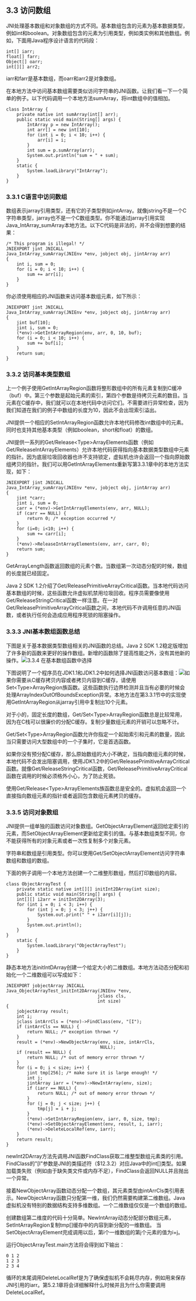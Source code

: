 ## 3.3 访问数组

JNI处理基本数组和对象数组的方式不同。基本数组包含的元素为基本数据类型，例如int和boolean。对象数组包含的元素为引用类型，例如类实例和其他数组。例如，下面用Java程序设计语言的代码段：

```
int[] iarr;
float[] farr;
Object[] oarr;
int[][] arr2;
```

iarr和farr是基本数组，而oarr和arr2是对象数组。

在本地方法中访问基本数组需要类似访问字符串的JNI函数。让我们看一下一个简单的例子。以下代码调用一个本地方法sumArray，将int数组中的值相加。

```
class IntArray {
    private native int sumArray(int[] arr);
    public static void main(String[] args) {
        IntArray p = new IntArray();
        int arr[] = new int[10];
        for (int i = 0; i < 10; i++) {
            arr[i] = i;
        }
        int sum = p.sumArray(arr);
        System.out.println("sum = " + sum);
    }
    static {
        System.loadLibrary("IntArray");
    }
}
```

### 3.3.1 C语言中访问数组

数组表示jarray引用类型，还有它的子类型例如jintArray。就像jstring不是一个C字符串类型，jarray也不是一个C数组类型。你不能通过jarray引用实现Java\_IntArray\_sumArray本地方法。以下C代码是非法的，并不会得到想要的结果：

```
/* This program is illegal! */
JNIEXPORT jint JNICALL
Java_IntArray_sumArray(JNIEnv *env, jobject obj, jintArray arr)
{
    int i, sum = 0;
    for (i = 0; i < 10; i++) {
        sum += arr[i];
    }
}
```

你必须使用相应的JNI函数来访问基本数组元素，如下所示：

```
JNIEXPORT jint JNICALL
Java_IntArray_sumArray(JNIEnv *env, jobject obj, jintArray arr)
{
    jint buf[10];
    jint i, sum = 0;
    (*env)->GetIntArrayRegion(env, arr, 0, 10, buf);
    for (i = 0; i < 10; i++) {
        sum += buf[i];
    }
    return sum;
}
```

### 3.3.2 访问基本类型数组

上一个例子使用GetIntArrayRegion函数将整形数组中的所有元素复制到C缓冲（buf）中。第三个参数是起始元素的索引，第四个参数是待拷贝元素的数目。当元素在C缓存中，我们就可以在本地代码中访问它们。不需要进行异常检查，因为我们知道在我们的例子中数组的长度为10，因此不会出现索引溢出。

JNI提供一个相应的SetIntArrayRegion函数允许本地代码修改int数组中的元素。同时也支持其他基本类型（例如boolean，short和float）的数组。

JNI提供一系列的Get/Release&lt;Type&gt;ArrayElements函数（例如Get/ReleaseIntArrayElements）允许本地代码获得指向基本数据类型数组中元素的指针。因为底层垃圾回收器也许不支持锁定，虚拟机也许会返回一个指向原始数组拷贝的指针。我们可以用GetIntArrayElements重新写第3.3.1章中的本地方法实现，如下：

```
JNIEXPORT jint JNICALL
Java_IntArray_sumArray(JNIEnv *env, jobject obj, jintArray arr)
{
    jint *carr;
    jint i, sum = 0;
    carr = (*env)->GetIntArrayElements(env, arr, NULL);
    if (carr == NULL) {
        return 0; /* exception occurred */
    }
    for (i=0; i<10; i++) {
        sum += carr[i];
    }
    (*env)->ReleaseIntArrayElements(env, arr, carr, 0);
    return sum;
}
```

GetArrayLength函数返回数组的元素个数。当数组第一次动态分配的时候，数组的长度就已经固定。

Java 2 SDK 1.2介绍了Get/ReleasePrimitiveArrayCritical函数。当本地代码访问基本数组的时候，这些函数允许虚拟机禁用垃圾回收。程序员需要像使用Get/ReleaseStringCritical函数一样注意。在一对Get/ReleasePrimitiveArrayCritical函数之间，本地代码不许调用任意的JNI函数，或者执行任何会造成应用程序死锁的阻塞操作。

### 3.3.3 JNI基本数组函数总结

下图是关于基本数据类型数组相关的JNI函数的总结。Java 2 SDK 1.2稳定版增加了许多新的函数来更好的操作数组。新增的函数除了提高性能之外，没有其他新的操作。![](/assets/Figure_3_4.PNG)3.3.4 在基本数组函数中选择

下图说明了一个程序员在JDK1.1和JDK1.2中如何选择JNI函数访问基本数组：![](/assets/Figure_3_5.PNG)如果你需要从C缓存拷贝内容或者拷贝内容到C缓存，请使用Set&lt;Type&gt;ArrayRegion族函数。这些函数执行边界检测并且当有必要的时候会处理ArrayIndexOutOfBoundsException异常。本地方法在第3.3.1节中的实现使用GetIntArrayRegion从jarray引用中复制出10个元素。

对于小的，固定长度的数组，Get/Set&lt;Type&gt;ArrayRegion函数总是比较常用，因为在C栈可以很廉价的分配C缓存。复制少量数组元素的开销可以忽略不计。

Get/Set&lt;Type&gt;ArrayRegion函数允许你指定一个起始索引和元素的数量，因此当只需要访问大型数组中的一个子集时，它是首选函数。

如果你没有预分配C缓存，那么原始数组的大小不确定，当指向数组元素的时候，本地代码不会发出阻塞调用，使用JDK1.2中的Get/ReleasePrimitiveArrayCritical函数。就像Get/ReleaseStringCritical函数，Get/ReleasePrimitiveArrayCritical函数在调用的时候必须格外小心，为了防止死锁。

使用Get/Release&lt;Type&gt;ArrayElements族函数总是安全的。虚拟机会返回一个直接指向数组元素的指针或者返回包含数组元素拷贝的缓存。

### 3.3.5 访问对象数组

JNI提供一组单独的函数访问对象数组。GetObjectArrayElement返回给定索引的元素，而SetObjectArrayElement更新给定索引的值。与基本数组类型不同，你不能获得所有的对象元素或者一次性复制多个对象元素。

字符串和数组是引用类型。你可以使用Get/SetObjectArrayElement访问字符串数组和数组的数组。

下面的例子调用一个本地方法创建一个二维整形数组，然后打印数组的内容。

```
class ObjectArrayTest {
    private static native int[][] initInt2DArray(int size);
    public static void main(String[] args) {
    int[][] i2arr = initInt2DArray(3);
    for (int i = 0; i < 3; i++) {
        for (int j = 0; j < 3; j++) {
            System.out.print(" " + i2arr[i][j]);
        }
        System.out.println();
    }
}
    static {
        System.loadLibrary("ObjectArrayTest");
    }
}
```

静态本地方法initIntDArray创建一个给定大小的二维数组。本地方法动态分配和初始化一个二维数组可以写成如下：

```
JNIEXPORT jobjectArray JNICALL
Java_ObjectArrayTest_initInt2DArray(JNIEnv *env,
                                   jclass cls,
                                   int size)
{
    jobjectArray result;
    int i;
    jclass intArrCls = (*env)->FindClass(env, "[I");
    if (intArrCls == NULL) {
        return NULL; /* exception thrown */
    }
    result = (*env)->NewObjectArray(env, size, intArrCls,
                                    NULL);
    if (result == NULL) {
        return NULL; /* out of memory error thrown */
    }
    for (i = 0; i < size; i++) {
        jint tmp[256]; /* make sure it is large enough! */
        int j;
        jintArray iarr = (*env)->NewIntArray(env, size);
        if (iarr == NULL) {
            return NULL; /* out of memory error thrown */
        }
        for (j = 0; j < size; j++) {
            tmp[j] = i + j;
        }
        (*env)->SetIntArrayRegion(env, iarr, 0, size, tmp);
        (*env)->SetObjectArrayElement(env, result, i, iarr);
        (*env)->DeleteLocalRef(env, iarr);
    }
    return result;
}
```

newInt2DArray方法先调用JNI函数FindClass获取二维整型数组元素类的引用。FindClass的"\[I"参数是JNI的类描述符（$12.3.2）对应Java中的int\[\]类型。如果加载类失败（例如由于缺失类文件或内存不足），FindClass会返回NULL并且抛出一个异常。

接着NewObjectArray函数动态分配一个数组，其元素类型由intArrCls类引用表示。NewObjectArray函数只分配第一维，我们仍然需要构建第二维数组。Java虚拟机没有特别的数据结构支持多维数组。一个二维数组仅仅是一个数组的数组。

创建数组第二维度的代码十分简单。NewIntArray动态分配部分数组元素，SetIntArrayRegion复制tmp\[\]缓存中的内容到新分配的一维数组。 当SetObjectArrayElement完成调用以后，第i个一维数组的第j个元素的值为i+j。

运行ObjectArrayTest.main方法将会得到如下输出：

```
0 1 2
1 2 3
2 3 4
```

循环的末尾调用DeleteLocalRef是为了确保虚拟机不会耗尽内存，例如用来保存JNI引用的iarr。第5.2.1章将会详细解释什么时候并且为什么你需要调用DeleteLocalRef。



